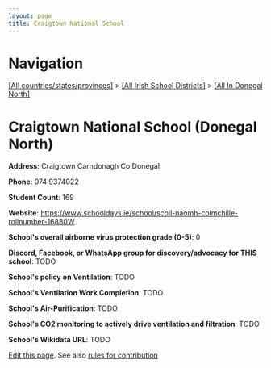 ```yaml
---
layout: page
title: Craigtown National School
---
```

# Navigation

[[All countries/states/provinces]](../../..) > [[All Irish School Districts]](../..) > [[All In Donegal North]](..)

# Craigtown National School (Donegal North)

**Address**: Craigtown Carndonagh Co Donegal

**Phone**: 074 9374022

**Student Count**: 169

**Website**: <https://www.schooldays.ie/school/scoil-naomh-colmchille-rollnumber-16880W>

**School's overall airborne virus protection grade (0-5)**: 0

**Discord, Facebook, or WhatsApp group for discovery/advocacy for THIS school**: TODO

**School's policy on Ventilation**: TODO

**School's Ventilation Work Completion**: TODO

**School's Air-Purification**: TODO

**School's CO2 monitoring to actively drive ventilation and filtration**: TODO

**School's Wikidata URL**: TODO


[Edit this page](https://github.com/ventilate-schools/Ireland/edit/main/./Donegal_North/Craigtown_National_School.md). See also [rules for contribution](../../../contribution-rules/)